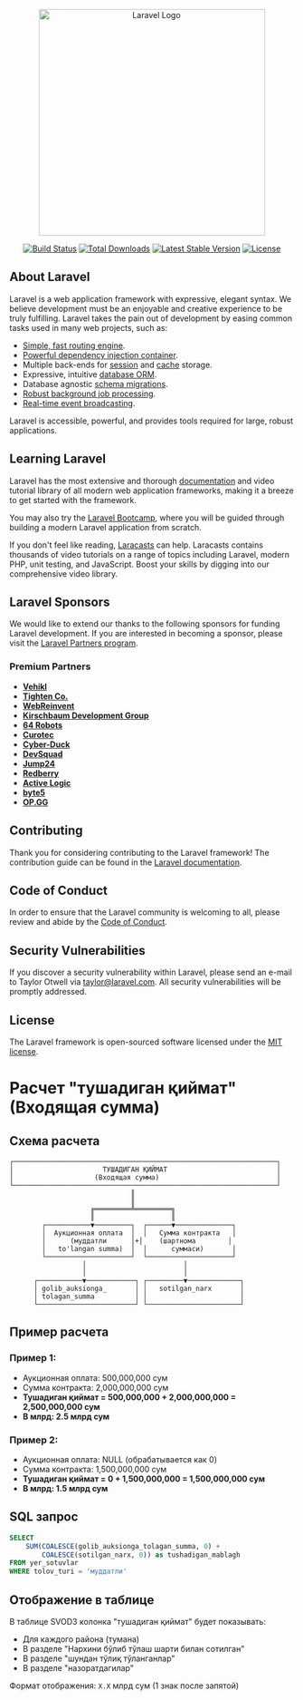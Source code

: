 <p align="center"><a href="https://laravel.com" target="_blank"><img src="https://raw.githubusercontent.com/laravel/art/master/logo-lockup/5%20SVG/2%20CMYK/1%20Full%20Color/laravel-logolockup-cmyk-red.svg" width="400" alt="Laravel Logo"></a></p>

<p align="center">
<a href="https://github.com/laravel/framework/actions"><img src="https://github.com/laravel/framework/workflows/tests/badge.svg" alt="Build Status"></a>
<a href="https://packagist.org/packages/laravel/framework"><img src="https://img.shields.io/packagist/dt/laravel/framework" alt="Total Downloads"></a>
<a href="https://packagist.org/packages/laravel/framework"><img src="https://img.shields.io/packagist/v/laravel/framework" alt="Latest Stable Version"></a>
<a href="https://packagist.org/packages/laravel/framework"><img src="https://img.shields.io/packagist/l/laravel/framework" alt="License"></a>
</p>

## About Laravel

Laravel is a web application framework with expressive, elegant syntax. We believe development must be an enjoyable and creative experience to be truly fulfilling. Laravel takes the pain out of development by easing common tasks used in many web projects, such as:

- [Simple, fast routing engine](https://laravel.com/docs/routing).
- [Powerful dependency injection container](https://laravel.com/docs/container).
- Multiple back-ends for [session](https://laravel.com/docs/session) and [cache](https://laravel.com/docs/cache) storage.
- Expressive, intuitive [database ORM](https://laravel.com/docs/eloquent).
- Database agnostic [schema migrations](https://laravel.com/docs/migrations).
- [Robust background job processing](https://laravel.com/docs/queues).
- [Real-time event broadcasting](https://laravel.com/docs/broadcasting).

Laravel is accessible, powerful, and provides tools required for large, robust applications.

## Learning Laravel

Laravel has the most extensive and thorough [documentation](https://laravel.com/docs) and video tutorial library of all modern web application frameworks, making it a breeze to get started with the framework.

You may also try the [Laravel Bootcamp](https://bootcamp.laravel.com), where you will be guided through building a modern Laravel application from scratch.

If you don't feel like reading, [Laracasts](https://laracasts.com) can help. Laracasts contains thousands of video tutorials on a range of topics including Laravel, modern PHP, unit testing, and JavaScript. Boost your skills by digging into our comprehensive video library.

## Laravel Sponsors

We would like to extend our thanks to the following sponsors for funding Laravel development. If you are interested in becoming a sponsor, please visit the [Laravel Partners program](https://partners.laravel.com).

### Premium Partners

- **[Vehikl](https://vehikl.com/)**
- **[Tighten Co.](https://tighten.co)**
- **[WebReinvent](https://webreinvent.com/)**
- **[Kirschbaum Development Group](https://kirschbaumdevelopment.com)**
- **[64 Robots](https://64robots.com)**
- **[Curotec](https://www.curotec.com/services/technologies/laravel/)**
- **[Cyber-Duck](https://cyber-duck.co.uk)**
- **[DevSquad](https://devsquad.com/hire-laravel-developers)**
- **[Jump24](https://jump24.co.uk)**
- **[Redberry](https://redberry.international/laravel/)**
- **[Active Logic](https://activelogic.com)**
- **[byte5](https://byte5.de)**
- **[OP.GG](https://op.gg)**

## Contributing

Thank you for considering contributing to the Laravel framework! The contribution guide can be found in the [Laravel documentation](https://laravel.com/docs/contributions).

## Code of Conduct

In order to ensure that the Laravel community is welcoming to all, please review and abide by the [Code of Conduct](https://laravel.com/docs/contributions#code-of-conduct).

## Security Vulnerabilities

If you discover a security vulnerability within Laravel, please send an e-mail to Taylor Otwell via [taylor@laravel.com](mailto:taylor@laravel.com). All security vulnerabilities will be promptly addressed.

## License

The Laravel framework is open-sourced software licensed under the [MIT license](https://opensource.org/licenses/MIT).


# Расчет "тушадиган қиймат" (Входящая сумма)

## Схема расчета

```
┌─────────────────────────────────────────────────────────────────┐
│                      ТУШАДИГАН ҚИЙМАТ                           │
│                    (Входящая сумма)                             │
└─────────────────────────────────────────────────────────────────┘
                              ║
                              ║
                    ╔═════════╩═════════╗
                    ║                   ║
        ┌───────────▼─────────┐  ┌──────▼──────────────┐
        │  Аукционная оплата  │  │   Сумма контракта   │
        │      (муддатли      │+│    (шартнома        │
        │   to'langan summa)  │  │      суммаси)       │
        └─────────────────────┘  └─────────────────────┘
                  │                        │
                  │                        │
      ┌───────────▼────────────┐ ┌─────────▼─────────────┐
      │ golib_auksionga_       │ │   sotilgan_narx       │
      │ tolagan_summa          │ │                       │
      └────────────────────────┘ └───────────────────────┘
```

## Пример расчета

### Пример 1:
- Аукционная оплата: 500,000,000 сум
- Сумма контракта: 2,000,000,000 сум
- **Тушадиган қиймат = 500,000,000 + 2,000,000,000 = 2,500,000,000 сум**
- **В млрд: 2.5 млрд сум**

### Пример 2:
- Аукционная оплата: NULL (обрабатывается как 0)
- Сумма контракта: 1,500,000,000 сум
- **Тушадиган қиймат = 0 + 1,500,000,000 = 1,500,000,000 сум**
- **В млрд: 1.5 млрд сум**

## SQL запрос

```sql
SELECT 
    SUM(COALESCE(golib_auksionga_tolagan_summa, 0) + 
        COALESCE(sotilgan_narx, 0)) as tushadigan_mablagh
FROM yer_sotuvlar
WHERE tolov_turi = 'муддатли'
```

## Отображение в таблице

В таблице SVOD3 колонка "тушадиган қиймат" будет показывать:
- Для каждого района (тумана)
- В разделе "Нархини бўлиб тўлаш шарти билан сотилган"
- В разделе "шундан тўлиқ тўланганлар"
- В разделе "назоратдагилар"

Формат отображения: `X.X` млрд сум (1 знак после запятой)
